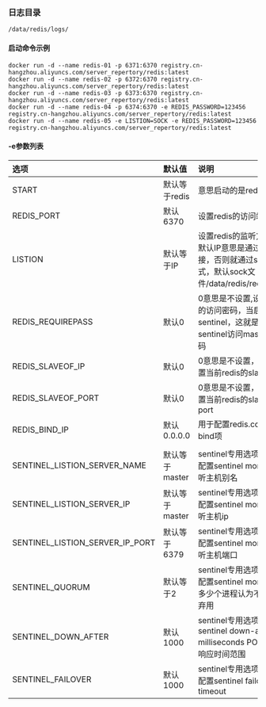 ### 日志目录
```
/data/redis/logs/
```
#### 启动命令示例
```
docker run -d --name redis-01 -p 6371:6370 registry.cn-hangzhou.aliyuncs.com/server_repertory/redis:latest
docker run -d --name redis-02 -p 6372:6370 registry.cn-hangzhou.aliyuncs.com/server_repertory/redis:latest
docker run -d --name redis-03 -p 6373:6370 registry.cn-hangzhou.aliyuncs.com/server_repertory/redis:latest
docker run -d --name redis-04 -p 6374:6370 -e REDIS_PASSWORD=123456 registry.cn-hangzhou.aliyuncs.com/server_repertory/redis:latest
docker run -d --name redis-05 -e LISTION=SOCK -e REDIS_PASSWORD=123456 registry.cn-hangzhou.aliyuncs.com/server_repertory/redis:latest
```

#### -e参数列表
|选项|默认值|说明|
|:---|:---|:---|
|START|默认等于redis|意思启动的是redis服务|
|REDIS_PORT|默认6370|设置redis的访问端口|
|LISTION|默认等于IP|设置redis的监听方式，默认IP意思是通过ip链接，否则就通过sock方式，默认sock文件/data/redis/redis.sock|
|REDIS_REQUIREPASS|默认0|0意思是不设置,设置redis的访问密码，当启动sentinel，这就是配置sentinel访问master的密码|
|REDIS_SLAVEOF_IP|默认0|0意思是不设置，用于配置当前redis的slaveof ip|
|REDIS_SLAVEOF_PORT|默认0|0意思是不设置，用于配置当前redis的slaveof port |
|REDIS_BIND_IP|默认0.0.0.0|用于配置redis.conf中的bind项| 
||||
|SENTINEL_LISTION_SERVER_NAME|默认等于master|sentinel专用选项：用于配置sentinel monitor监听主机别名|
|SENTINEL_LISTION_SERVER_IP|默认等于master|sentinel专用选项：用于配置sentinel monitor监听主机ip|
|SENTINEL_LISTION_SERVER_IP_PORT|默认等于6379|sentinel专用选项：用于配置sentinel monitor监听主机端口|
|SENTINEL_QUORUM|默认等于2|sentinel专用选项：用于配置sentinel monitor，多少个进程认为不可用即弃用|
|SENTINEL_DOWN_AFTER|默认1000|sentinel专用选项：sentinel down-after-milliseconds PONG监测响应时间范围|
|SENTINEL_FAILOVER|默认1000|sentinel专用选项：用于配置sentinel failover-timeout|


